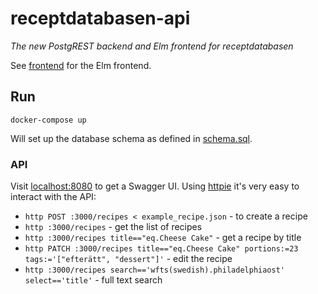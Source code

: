 # receptdatabasen-api
*The new PostgREST backend and Elm frontend for receptdatabasen*

See [frontend](./frontend/) for the Elm frontend.

## Run
`docker-compose up`

Will set up the database schema as defined in [schema.sql](./db_scripts/schema.sql).

### API
Visit [localhost:8080](http://localhost:8080) to get a Swagger UI.
Using [httpie](https://httpie.org/doc) it's very easy to interact with the API:

- `http POST :3000/recipes < example_recipe.json` - to create a recipe
- `http :3000/recipes` - get the list of recipes
- `http :3000/recipes title=="eq.Cheese Cake"` - get a recipe by title
- `http PATCH :3000/recipes title=="eq.Cheese Cake" portions:=23 tags:='["efterätt", "dessert"]'` - edit the recipe
- `http :3000/recipes search=='wfts(swedish).philadelphiaost' select=='title'` - full text search

